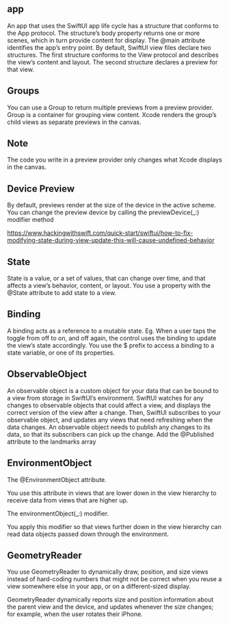
## app
An app that uses the SwiftUI app life cycle has a structure that conforms to the App protocol. The structure’s body property returns one or more scenes, which in turn provide content for display. The @main attribute identifies the app’s entry point.
By default, SwiftUI view files declare two structures. The first structure conforms to the View protocol and describes the view’s content and layout. The second structure declares a preview for that view.


## Groups 
You can use a Group to return multiple previews from a preview provider.
Group is a container for grouping view content. Xcode renders the group’s child views as separate previews in the canvas.

## Note 
The code you write in a preview provider only changes what Xcode displays in the canvas.

## Device Preview 
By default, previews render at the size of the device in the active scheme. You can change the preview device by calling the previewDevice(_:) modifier method

https://www.hackingwithswift.com/quick-start/swiftui/how-to-fix-modifying-state-during-view-update-this-will-cause-undefined-behavior


## State 
State is a value, or a set of values, that can change over time, and that affects a view’s behavior, content, or layout. You use a property with the @State attribute to add state to a view.

## Binding 
A binding acts as a reference to a mutable state. Eg. When a user taps the toggle from off to on, and off again, the control uses the binding to update the view’s state accordingly.
You use the $ prefix to access a binding to a state variable, or one of its properties.


## ObservableObject
An observable object is a custom object for your data that can be bound to a view from storage in SwiftUI’s environment. SwiftUI watches for any changes to observable objects that could affect a view, and displays the correct version of the view after a change.
Then, SwiftUI subscribes to your observable object, and updates any views that need refreshing when the data changes.
An observable object needs to publish any changes to its data, so that its subscribers can pick up the change.
Add the @Published attribute to the landmarks array 

## EnvironmentObject
The @EnvironmentObject attribute.

You use this attribute in views that are lower down in the view hierarchy to receive data from views that are higher up.


The environmentObject(_:) modifier.

You apply this modifier so that views further down in the view hierarchy can read data objects passed down through the environment.

## GeometryReader
You use GeometryReader to dynamically draw, position, and size views instead of hard-coding numbers that might not be correct when you reuse a view somewhere else in your app, or on a different-sized display.

GeometryReader dynamically reports size and position information about the parent view and the device, and updates whenever the size changes; for example, when the user rotates their iPhone.

